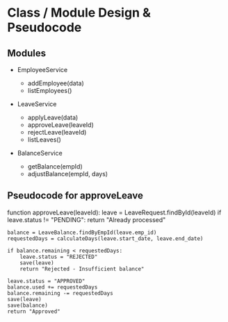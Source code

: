# Class / Module Design & Pseudocode

## Modules
- EmployeeService
  - addEmployee(data)
  - listEmployees()

- LeaveService
  - applyLeave(data)
  - approveLeave(leaveId)
  - rejectLeave(leaveId)
  - listLeaves()

- BalanceService
  - getBalance(empId)
  - adjustBalance(empId, days)

## Pseudocode for approveLeave
function approveLeave(leaveId):
    leave = LeaveRequest.findById(leaveId)
    if leave.status != "PENDING":
        return "Already processed"

    balance = LeaveBalance.findByEmpId(leave.emp_id)
    requestedDays = calculateDays(leave.start_date, leave.end_date)

    if balance.remaining < requestedDays:
        leave.status = "REJECTED"
        save(leave)
        return "Rejected - Insufficient balance"

    leave.status = "APPROVED"
    balance.used += requestedDays
    balance.remaining -= requestedDays
    save(leave)
    save(balance)
    return "Approved"
